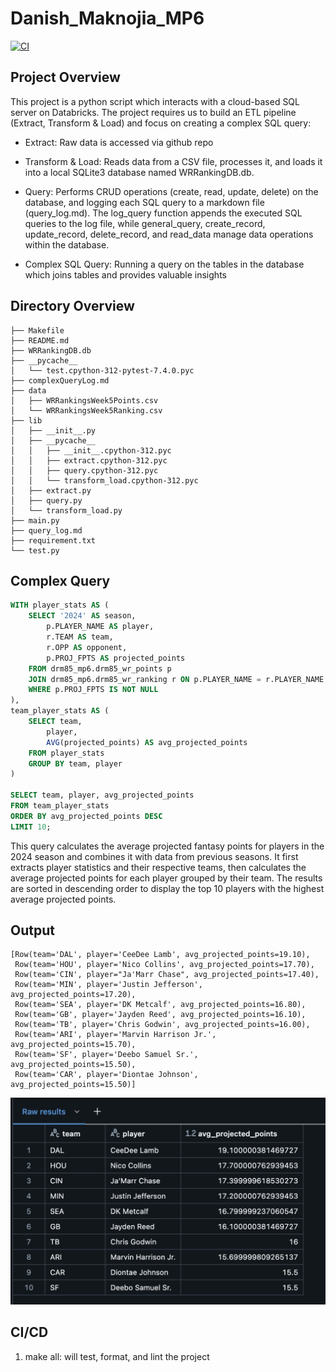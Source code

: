 # Danish_Maknojia_MP6

[![CI](https://github.com/nogibjj/Maknojia_Danish_MP6/actions/workflows/cicd.yml/badge.svg?branch=main)](https://github.com/nogibjj/Maknojia_Danish_MP6/actions/workflows/cicd.yml)

## Project Overview
This project is a python script which interacts with a cloud-based SQL server on Databricks. The project requires us to build an ETL pipeline (Extract, Transform & Load) and focus on creating a complex SQL query:

- Extract: Raw data is accessed via github repo

- Transform & Load: Reads data from a CSV file, processes it, and loads it into a local SQLite3 database named WRRankingDB.db.

- Query: Performs CRUD operations (create, read, update, delete) on the database, and logging each SQL query to a markdown file (query_log.md). The log_query function appends the executed SQL queries to the log file, while general_query, create_record, update_record, delete_record, and read_data manage data operations within the database.

- Complex SQL Query: Running a query on the tables in the database which joins tables and provides valuable insights

## Directory Overview

```
├── Makefile
├── README.md
├── WRRankingDB.db
├── __pycache__
│   └── test.cpython-312-pytest-7.4.0.pyc
├── complexQueryLog.md
├── data
│   ├── WRRankingsWeek5Points.csv
│   └── WRRankingsWeek5Ranking.csv
├── lib
│   ├── __init__.py
│   ├── __pycache__
│   │   ├── __init__.cpython-312.pyc
│   │   ├── extract.cpython-312.pyc
│   │   ├── query.cpython-312.pyc
│   │   └── transform_load.cpython-312.pyc
│   ├── extract.py
│   ├── query.py
│   └── transform_load.py
├── main.py
├── query_log.md
├── requirement.txt
└── test.py

```

## Complex Query 
```sql
WITH player_stats AS (
    SELECT '2024' AS season,
        p.PLAYER_NAME AS player,
        r.TEAM AS team,
        r.OPP AS opponent,
        p.PROJ_FPTS AS projected_points
    FROM drm85_mp6.drm85_wr_points p
    JOIN drm85_mp6.drm85_wr_ranking r ON p.PLAYER_NAME = r.PLAYER_NAME
    WHERE p.PROJ_FPTS IS NOT NULL
),
team_player_stats AS (
    SELECT team,
        player,
        AVG(projected_points) AS avg_projected_points
    FROM player_stats
    GROUP BY team, player
)

SELECT team, player, avg_projected_points
FROM team_player_stats
ORDER BY avg_projected_points DESC
LIMIT 10;

```
This query calculates the average projected fantasy points for players in the 2024 season and combines it with data from previous seasons.
It first extracts player statistics and their respective teams, then calculates the average projected points for each player grouped by their team.
The results are sorted in descending order to display the top 10 players with the highest average projected points.

## Output

```text
[Row(team='DAL', player='CeeDee Lamb', avg_projected_points=19.10),
 Row(team='HOU', player='Nico Collins', avg_projected_points=17.70),
 Row(team='CIN', player="Ja'Marr Chase", avg_projected_points=17.40),
 Row(team='MIN', player='Justin Jefferson', avg_projected_points=17.20),
 Row(team='SEA', player='DK Metcalf', avg_projected_points=16.80),
 Row(team='GB', player='Jayden Reed', avg_projected_points=16.10),
 Row(team='TB', player='Chris Godwin', avg_projected_points=16.00),
 Row(team='ARI', player='Marvin Harrison Jr.', avg_projected_points=15.70),
 Row(team='SF', player='Deebo Samuel Sr.', avg_projected_points=15.50),
 Row(team='CAR', player='Diontae Johnson', avg_projected_points=15.50)]
 ```

![alt text](results.png)


## CI/CD
1. make all: will test, format, and lint the project

